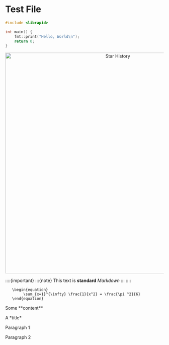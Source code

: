 # Test File

```cpp
#include <librapid>

int main() {
	fmt::print("Hello, World\n");
	return 0;
}
```

<div align="center">
  <a href="https://star-history.com/#Librapid/librapid/#date">
    <img src="https://api.star-history.com/svg?repos=LibRapid/librapid&type=Date" alt="Star History" width="700">
  </a>
</div>

::::{important}
:::{note}
This text is **standard** _Markdown_
:::
::::

```{math}
   \begin{equation}
        \sum_{x=1}^{\infty} \frac{1}{x^2} = \frac{\pi ^2}{6} 
   \end{equation}
```

<div class="admonition">
<p>Some **content**</p>
  <div class="admonition tip">
  <div class="title">A *title*</div>
  <p>Paragraph 1</p>
  <p>Paragraph 2</p>
  </div>
</div>
